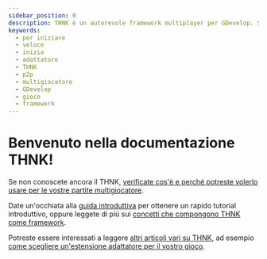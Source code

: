 ```yaml
---
sidebar_position: 0
description: THNK è un autorevole framework multiplayer per GDevelop. Su questo sito potete trovare un'ampia documentazione, tutorial e guide su THNK.
keywords:
  - per iniziare
  - veloce
  - inizia
  - adattatore
  - THNK
  - p2p
  - multigiocatore
  - GDevelop
  - gioco
  - framework
---
```


# Benvenuto nella documentazione THNK!

Se non conoscete ancora il THNK, [verificate cos'è e perché potreste volerlo usare per le vostre partite multigiocatore](./why-thnk.md).

Date un'occhiata alla [guida introduttiva](./getting-started/) per ottenere un rapido tutorial introduttivo, oppure leggete di più sui [concetti che compongono THNK come framework](./concepts/).

Potreste essere interessati a leggere [altri articoli vari su THNK](./misc/), ad esempio [come scegliere un'estensione adattatore per il vostro gioco](./misc/picking-an-adapter.md).
